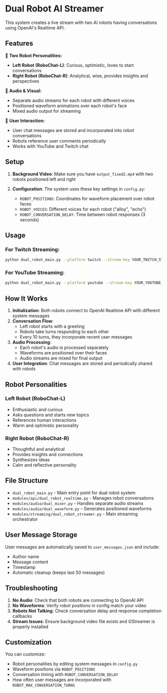 # Dual Robot AI Streamer

This system creates a live stream with two AI robots having conversations using OpenAI's Realtime API.

## Features

🤖 **Two Robot Personalities:**
- **Left Robot (RoboChat-L)**: Curious, optimistic, loves to start conversations
- **Right Robot (RoboChat-R)**: Analytical, wise, provides insights and perspectives

🎵 **Audio & Visual:**
- Separate audio streams for each robot with different voices
- Positioned waveform animations over each robot's face
- Mixed audio output for streaming

💬 **User Interaction:**
- User chat messages are stored and incorporated into robot conversations
- Robots reference user comments periodically
- Works with YouTube and Twitch chat

## Setup

1. **Background Video**: Make sure you have `output_fixed2.mp4` with two robots positioned left and right

2. **Configuration**: The system uses these key settings in `config.py`:
   - `ROBOT_POSITIONS`: Coordinates for waveform placement over robot faces
   - `ROBOT_VOICES`: Different voices for each robot ("alloy", "echo")
   - `ROBOT_CONVERSATION_DELAY`: Time between robot responses (3 seconds)

## Usage

### For Twitch Streaming:
```bash
python dual_robot_main.py --platform twitch --stream-key YOUR_TWITCH_STREAM_KEY
```

### For YouTube Streaming:
```bash
python dual_robot_main.py --platform youtube --stream-key YOUR_YOUTUBE_STREAM_KEY
```

## How It Works

1. **Initialization**: Both robots connect to OpenAI Realtime API with different system messages
2. **Conversation Flow**: 
   - Left robot starts with a greeting
   - Robots take turns responding to each other
   - Every 10 turns, they incorporate recent user messages
3. **Audio Processing**: 
   - Each robot's audio is processed separately
   - Waveforms are positioned over their faces
   - Audio streams are mixed for final output
4. **User Integration**: Chat messages are stored and periodically shared with robots

## Robot Personalities

### Left Robot (RoboChat-L)
- Enthusiastic and curious
- Asks questions and starts new topics
- References human interactions
- Warm and optimistic personality

### Right Robot (RoboChat-R)
- Thoughtful and analytical
- Provides insights and connections
- Synthesizes ideas
- Calm and reflective personality

## File Structure

- `dual_robot_main.py` - Main entry point for dual robot system
- `modules/api/dual_robot_realtime.py` - Manages robot conversations
- `modules/audio/dual_mixer.py` - Handles separate audio streams
- `modules/audio/dual_waveform.py` - Generates positioned waveforms
- `modules/streaming/dual_robot_streamer.py` - Main streaming orchestrator

## User Message Storage

User messages are automatically saved to `user_messages.json` and include:
- Author name
- Message content  
- Timestamp
- Automatic cleanup (keeps last 50 messages)

## Troubleshooting

1. **No Audio**: Check that both robots are connecting to OpenAI API
2. **No Waveforms**: Verify robot positions in config match your video
3. **Robots Not Talking**: Check conversation delay and response completion callbacks
4. **Stream Issues**: Ensure background video file exists and GStreamer is properly installed

## Customization

You can customize:
- Robot personalities by editing system messages in `config.py`
- Waveform positions via `ROBOT_POSITIONS`
- Conversation timing with `ROBOT_CONVERSATION_DELAY`
- How often user messages are incorporated with `ROBOT_MAX_CONVERSATION_TURNS` 